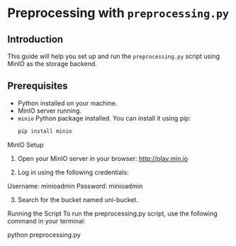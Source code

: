 # Preprocessing with `preprocessing.py`

## Introduction

This guide will help you set up and run the `preprocessing.py` script using MinIO as the storage backend.

## Prerequisites

- Python installed on your machine.
- MinIO server running.
- `minio` Python package installed. You can install it using pip:
  ```bash
  pip install minio

MinIO Setup
1. Open your MinIO server in your browser:
http://play.min.io

2. Log in using the following credentials:

Username: minioadmin
Password: minioadmin

3. Search for the bucket named uni-bucket.

Running the Script
To run the preprocessing.py script, use the following command in your terminal:

python preprocessing.py

